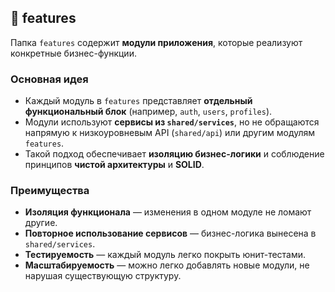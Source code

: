 ## 📂 features

Папка `features` содержит **модули приложения**, которые реализуют конкретные бизнес-функции.  

### Основная идея

- Каждый модуль в `features` представляет **отдельный функциональный блок** (например, `auth`, `users`, `profiles`).  
- Модули используют **сервисы из `shared/services`**, но не обращаются напрямую к низкоуровневым API (`shared/api`) или другим модулям `features`.  
- Такой подход обеспечивает **изоляцию бизнес-логики** и соблюдение принципов **чистой архитектуры** и **SOLID**.

### Преимущества

- **Изоляция функционала** — изменения в одном модуле не ломают другие.  
- **Повторное использование сервисов** — бизнес-логика вынесена в `shared/services`.  
- **Тестируемость** — каждый модуль легко покрыть юнит-тестами.  
- **Масштабируемость** — можно легко добавлять новые модули, не нарушая существующую структуру.